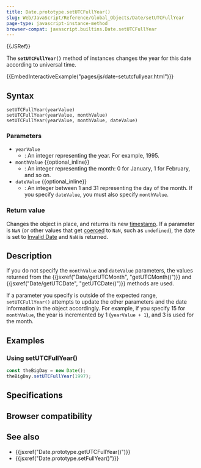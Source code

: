```yaml
---
title: Date.prototype.setUTCFullYear()
slug: Web/JavaScript/Reference/Global_Objects/Date/setUTCFullYear
page-type: javascript-instance-method
browser-compat: javascript.builtins.Date.setUTCFullYear
---
```


{{JSRef}}

The **`setUTCFullYear()`** method of  instances changes the year for this date according to universal time.

{{EmbedInteractiveExample("pages/js/date-setutcfullyear.html")}}

## Syntax

```js-nolint
setUTCFullYear(yearValue)
setUTCFullYear(yearValue, monthValue)
setUTCFullYear(yearValue, monthValue, dateValue)
```

### Parameters

- `yearValue`
  - : An integer representing the year. For example, 1995.
- `monthValue` {{optional_inline}}
  - : An integer representing the month: 0 for January, 1 for February, and so on.
- `dateValue` {{optional_inline}}
  - : An integer between 1 and 31 representing the day of the month. If you specify `dateValue`, you must also specify `monthValue`.

### Return value

Changes the  object in place, and returns its new [timestamp](/Web/JavaScript/Reference/Global_Objects/Date#the_epoch_timestamps_and_invalid_date). If a parameter is `NaN` (or other values that get [coerced](/Web/JavaScript/Reference/Global_Objects/Number#number_coercion) to `NaN`, such as `undefined`), the date is set to [Invalid Date](/Web/JavaScript/Reference/Global_Objects/Date#the_epoch_timestamps_and_invalid_date) and `NaN` is returned.

## Description

If you do not specify the `monthValue` and
`dateValue` parameters, the values returned from the
{{jsxref("Date/getUTCMonth", "getUTCMonth()")}} and
{{jsxref("Date/getUTCDate", "getUTCDate()")}} methods are used.

If a parameter you specify is outside of the expected range,
`setUTCFullYear()` attempts to update the other parameters and the date
information in the  object accordingly. For example, if you specify 15
for `monthValue`, the year is incremented by 1
(`yearValue + 1`), and 3 is used for the month.

## Examples

### Using setUTCFullYear()

```js
const theBigDay = new Date();
theBigDay.setUTCFullYear(1997);
```

## Specifications



## Browser compatibility



## See also

- {{jsxref("Date.prototype.getUTCFullYear()")}}
- {{jsxref("Date.prototype.setFullYear()")}}
